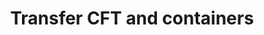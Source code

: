 ---
title: "Transfer CFT and containers"
linkTitle: "Installation and operation in a container"
weight: 150
--- 